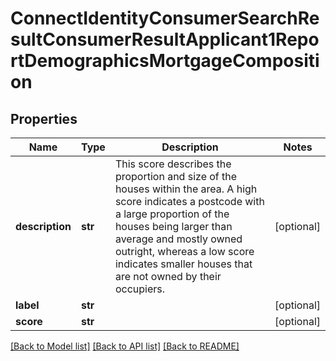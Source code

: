 # ConnectIdentityConsumerSearchResultConsumerResultApplicant1ReportDemographicsMortgageComposition

## Properties
Name | Type | Description | Notes
------------ | ------------- | ------------- | -------------
**description** | **str** | This score describes the proportion and size of the houses within the area. A high score indicates a postcode with a large proportion of the houses being larger than average and mostly owned outright, whereas a low score indicates smaller houses that are not owned by their occupiers. | [optional] 
**label** | **str** |  | [optional] 
**score** | **str** |  | [optional] 

[[Back to Model list]](../README.md#documentation-for-models) [[Back to API list]](../README.md#documentation-for-api-endpoints) [[Back to README]](../README.md)

